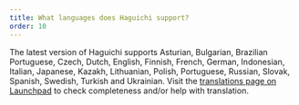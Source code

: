 ```yaml
---
title: What languages does Haguichi support?
order: 10
---
```

The latest version of Haguichi supports Asturian, Bulgarian, Brazilian Portuguese, Czech, Dutch, English, Finnish, French, German, Indonesian, Italian, Japanese, Kazakh, Lithuanian, Polish, Portuguese, Russian, Slovak, Spanish, Swedish, Turkish and Ukrainian.
Visit the <a href="https://translations.launchpad.net/haguichi" target="_blank">translations page on Launchpad</a> to check completeness and/or help with translation.
